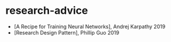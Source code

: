 # research-advice

- [A Recipe for Training Neural Networks], Andrej Karpathy 2019
- [Research Design Pattern], Phillip Guo 2019
